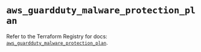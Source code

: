 # `aws_guardduty_malware_protection_plan`

Refer to the Terraform Registry for docs: [`aws_guardduty_malware_protection_plan`](https://registry.terraform.io/providers/hashicorp/aws/6.9.0/docs/resources/guardduty_malware_protection_plan).
